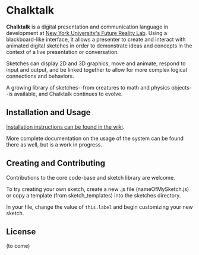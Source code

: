# Chalktalk

**Chalktalk** is a digital presentation and communication language 
in development at [New York University's Future Reality Lab](https://frl.nyu.edu/).
Using a blackboard-like interface, it allows a presenter to create and interact
with animated digital sketches in order to demonstrate ideas and concepts in the context
of a live presentation or conversation.

Sketches can display 2D and 3D graphics, move and animate, respond to input and output, and be linked together to allow for more complex logical connections and behaviors.

A growing library of sketches--from creatures to math and physics objects--is available,
and Chalktalk continues to evolve.

## Installation and Usage
[Installation instructions can be found in the wiki](https://github.com/kenperlin/chalktalk/wiki/Installation-Running).

More complete documentation on the usage of the system can be found there as well, but is a work in progress.

## Creating and Contributing

Contributions to the core code-base and sketch library are welcome.

To try creating your own sketch, create a new .js file (nameOfMySketch.js) 
or copy a template (from sketch_templates) into the sketches directory. 

In your file, change the value of `this.label` and begin customizing your new sketch.

## License 
(to come)


